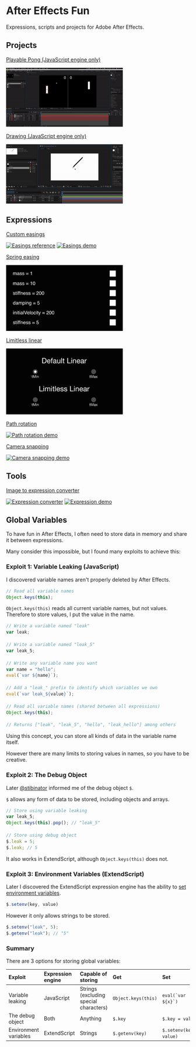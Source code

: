 # After Effects Fun
Expressions, scripts and projects for Adobe After Effects.

## Projects
[Playable Pong (JavaScript engine only)](projects/PONG)

[<img src="images/PongDemo.gif?raw=true" width="320" alt="Pong demo">](https://youtu.be/3HMT1M9F5yA)

[Drawing (JavaScript engine only)](projects/DRAW)

[<img src="images/DrawDemo.gif?raw=true" width="320" alt="Drawing demo">](https://youtu.be/XxiwhegTduI)

## Expressions

[Custom easings](expressions/easing2.js)

[<img src="images/EasingDemo.gif?raw=true" width="320" alt="Easings reference">](https://youtu.be/6qnkLmMJ2AE)
[![Easings demo](https://img.youtube.com/vi/jy5WZwaGMhY/mqdefault.jpg)](https://youtu.be/jy5WZwaGMhY)

[Spring easing](expressions/easing4.js)

[<img src="images/SpringDemo.gif?raw=true" width="320" alt="Spring easing demo">](expressions/easing4.js)

[Limitless linear](expressions/linear.js)

[<img src="images/LinearDemo.gif?raw=true" width="320" alt="Limitless linear demo">](expressions/linear.js)

[Path rotation](expressions/pathrotation.js)

[![Path rotation demo](https://img.youtube.com/vi/_G5AHLrX-jU/mqdefault.jpg)](https://youtu.be/_G5AHLrX-jU)

[Camera snapping](expressions/camerasnap.js)

[![Camera snapping demo](https://img.youtube.com/vi/VJOOgkROCwU/mqdefault.jpg)](https://youtu.be/VJOOgkROCwU)

## Tools
[Image to expression converter](https://mysterypancake.github.io/After-Effects-Fun/tools/imagetoexpression)

[![Expression converter](https://img.youtube.com/vi/sEwBKQni7kU/mqdefault.jpg)](https://youtu.be/sEwBKQni7kU)
[![Expression demo](https://img.youtube.com/vi/OfXQXMyMp-U/mqdefault.jpg)](https://youtu.be/OfXQXMyMp-U)

## Global Variables
To have fun in After Effects, I often need to store data in memory and share it between expressions.

Many consider this impossible, but I found many exploits to achieve this:

### Exploit 1: Variable Leaking (JavaScript)

I discovered variable names aren't properly deleted by After Effects.
```javascript
// Read all variable names
Object.keys(this);
```

`Object.keys(this)` reads all current variable names, but not values. Therefore to store values, I put the value in the name.

```javascript
// Write a variable named "leak"
var leak;

// Write a variable named "leak_5"
var leak_5;

// Write any variable name you want
var name = "hello";
eval(`var ${name}`);

// Add a "leak_" prefix to identify which variables we own
eval(`var leak_${value}`);

// Read all variable names (shared between all expressions)
Object.keys(this);

// Returns ["leak", "leak_5", "hello", "leak_hello"] among others
```

Using this concept, you can store all kinds of data in the variable name itself.

However there are many limits to storing values in names, so you have to be creative.

### Exploit 2: The Debug Object

Later [@stibinator](https://github.com/stibinator) informed me of the debug object `$`.

`$` allows any form of data to be stored, including objects and arrays.<br>

```javascript
// Store using variable leaking
var leak_5;
Object.keys(this).pop(); // "leak_5"

// Store using debug object
$.leak = 5;
$.leak; // 5
```

It also works in ExtendScript, although `Object.keys(this)` does not.

### Exploit 3: Environment Variables (ExtendScript)

Later I discovered the ExtendScript expression engine has the ability to [set environment variables](https://extendscript.docsforadobe.dev/extendscript-tools-features/dollar-object.html#setenv).<br>
```javascript
$.setenv(key, value)
```

However it only allows strings to be stored.

```javascript
$.setenv("leak", 5);
$.getenv("leak"); // "5"
```

### Summary

There are 3 options for storing global variables:

|Exploit|Expression engine|Capable of storing|Get|Set|
|:---|:---|:---|:--|:--|
|Variable leaking|JavaScript|Strings (excluding special characters)|`Object.keys(this)`|```eval(`var ${x}`)```|
|The debug object|Both|Anything|`$.key`|`$.key = value`|
|Environment variables|ExtendScript|Strings|`$.getenv(key)`|`$.setenv(key, value)`|
